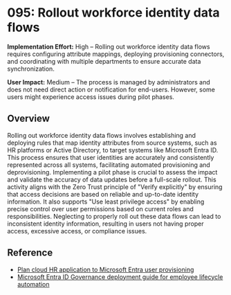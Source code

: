 # 095: Rollout workforce identity data flows

**Implementation Effort:** High – Rolling out workforce identity data flows requires configuring attribute mappings, deploying provisioning connectors, and coordinating with multiple departments to ensure accurate data synchronization.

**User Impact:** Medium – The process is managed by administrators and does not need direct action or notification for end-users. However, some users might experience access issues during pilot phases.

## Overview

Rolling out workforce identity data flows involves establishing and deploying rules that map identity attributes from source systems, such as HR platforms or Active Directory, to target systems like Microsoft Entra ID. This process ensures that user identities are accurately and consistently represented across all systems, facilitating automated provisioning and deprovisioning. Implementing a pilot phase is crucial to assess the impact and validate the accuracy of data updates before a full-scale rollout. This activity aligns with the Zero Trust principle of "Verify explicitly" by ensuring that access decisions are based on reliable and up-to-date identity information. It also supports "Use least privilege access" by enabling precise control over user permissions based on current roles and responsibilities. Neglecting to properly roll out these data flows can lead to inconsistent identity information, resulting in users not having proper access, excessive access, or compliance issues.

## Reference
* [Plan cloud HR application to Microsoft Entra user provisioning](https://learn.microsoft.com/en-us/entra/identity/app-provisioning/plan-cloud-hr-provision)
* [Microsoft Entra ID Governance deployment guide for employee lifecycle automation](https://learn.microsoft.com/en-us/entra/architecture/governance-deployment-employee-lifecycle)

